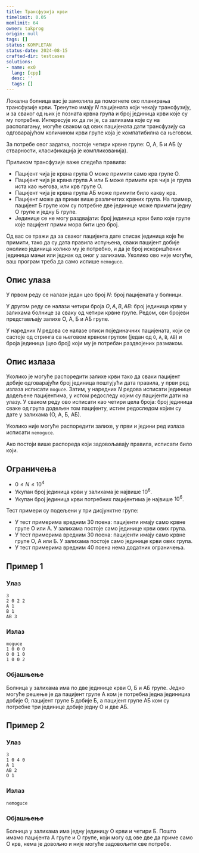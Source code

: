 ```yaml
---
title: Трансфузија крви
timelimit: 0.05
memlimit: 64
owner: takprog
origin: null
tags: []
status: KOMPLETAN
status-date: 2024-08-15
crafted-dir: testcases
solutions:
- name: ex0
  lang: [cpp]
  desc: ''
  tags: []
---
```


Локална болница вас је замолила да помогнете око планирања трансфузије
крви. Тренутно имају $N$ пацијената који чекају трансфузију, и за
сваког од њих је позната крвна група и број јединица крви које су му
потребне. Интересује их да ли је, са залихама које су на располагању,
могуће сваком од ових пацијената дати трансфузију са одговарајућом
количином крви групе која је компатибилна са његовом.

За потребе овог задатка, постоје четири крвне групе: О, А, Б и АБ (у
стварности, класификација је компликованија).

Приликом трансфузије важе следећа правила:

* Пацијент чија је крвна група О може примити само крв групе О.
* Пацијент чија је крвна група А или Б може примити крв чија је група
  иста као његова, или крв групе О.
* Пацијент чија је крвна група АБ може примити било какву крв.
* Пацијент може да прими више различитих крвних група. На пример,
  пацијент Б групе ком су потребне две јединице може примити једну О
  групе и једну Б групе.
* Јединице се не могу раздвајати: број јединица крви било које групе
  које пацијент прими мора бити цео број.

Од вас се тражи да за сваког пацијента дате списак јединица које ће
примити, тако да су дата правила испуњена, сваки пацијент добије
онолико јединица колико му је потребно, и да је број искоришћених
јединица мањи или једнак од оног у залихама. Уколико ово није могуће,
ваш програм треба да само испише `nemoguce`.

## Опис улаза

У првом реду се налази један цео број $N$: број пацијената у болници.

У другом реду се налази четири броја $O, A, B, AB$: број јединица крви
у залихама болнице за сваку од четири крвне групе. Редом, ови бројеви
представљају залихе О, А, Б и АБ групе.

У наредних $N$ редова се налазе описи појединачних пацијената, који се
састоје од стринга са његовом крвном групом (један од `O`, `A`, `B`,
`AB`) и броја јединица (цео број) који му је потребан раздвојених
размаком.

## Опис излаза

Уколико је могуће распоредити залихе крви тако да сваки пацијент
добије одговарајући број јединица поштујући дата правила, у први ред
излаза исписати `moguce`. Затим, у наредних $N$ редова исписати
јединице додељене пацијентима, у истом редоследу којим су пацијенти
дати на улазу. У сваком реду ово исписати као четири цела броја: број
јединица сваке од група додељен том пацијенту, истим редоследом којим
су дате у залихама (О, А, Б, АБ).

Уколико није могуће распоредити залихе, у први и једини ред излаза
исписати `nemoguce`.

Ако постоји више распореда који задовољавају правила, исписати било
који.

## Ограничења

* $0 \leq N \leq 10^4$
* Укупан број јединица крви у залихама је највише $10^6$.
* Укупан број јединица крви потребних пацијентима је највише $10^6$.

Тест примери су подељени у три дисјунктне групе:

* У тест примерима вредним 30 поена: пацијенти имају само крвне групе
  О или А. У залихама постоје само јединице крви ових група.
* У тест примерима вредним 30 поена: пацијенти имају само крвне групе
  О, А или Б. У залихама постоје само јединице крви ових група.
* У тест примерима вредним 40 поена нема додатних ограничења.

## Пример 1

### Улаз

~~~
3
2 0 2 2
A 1
B 1
AB 3
~~~

### Излаз

~~~
moguce
1 0 0 0
0 0 1 0
1 0 0 2
~~~

### Објашњење

Болница у залихама има по две јединице крви О, Б и АБ групе. Једно
могуће решење је да пацијент групе А ком је потребна једна јединициа
добије О, пацијент групе Б добије Б, а пацијент групе АБ ком су
потребне три јединице добије једну О и две АБ.

## Пример 2

### Улаз

~~~
3
1 0 4 0
A 1
AB 2
O 1
~~~

### Излаз

~~~
nemoguce
~~~

### Објашњење

Болница у залихама има једну јединицу О крви и четири Б. Пошто имамо
пацијента А групе и О групе, који могу од ове две да приме само О крв,
нема је довољно и није могуће задовољити све потребе.


